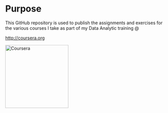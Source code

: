 # Purpose

This GitHub repository is used to publish the assignments and exercises for the various courses I take as part of my Data Analytic training @


http://coursera.org


<a href="https://ibb.co/Tvmc1yF"><img src="https://i.ibb.co/NVZxrRH/Coursera.png" alt="Coursera" border="0" width="200"></a>



